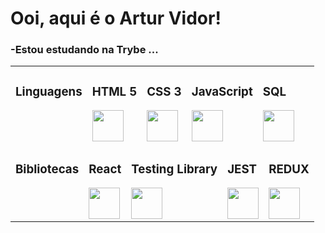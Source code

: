 <h1>Ooi, aqui é o Artur Vidor!</h1>

<h3>-Estou estudando na Trybe ...</h3>

<table>
  <tbody>
    <tr style="display: flex;">
      <td>
        <h3>Linguagens</h3>
      </td>
      <td>
        <h3>HTML 5</h3>
        <img height="50em" src="https://upload.wikimedia.org/wikipedia/commons/thumb/6/61/HTML5_logo_and_wordmark.svg/2048px-HTML5_logo_and_wordmark.svg.png" />        
      </td>
      <td>
        <h3>CSS 3</h3>
        <img height="50em" src="https://logospng.org/download/css-3/logo-css-3-2048.png" />
      </td>
      <td>
        <h3>JavaScript</h3>
<img height="50em" src="https://www.pikpng.com/pngl/b/382-3820251_understand-javascripts-this-keyword-in-depth-from-javascript.png" />
      </td>
      <td>
        <h3>SQL</h3>
<img height="50em" src="https://cdn-bdkok.nitrocdn.com/zASfOZhMHRaGYpKaSOphFIhUcxxDXZOx/assets/static/optimized/rev-ae4e470/wp-content/uploads/2021/09/com037-600x600.jpg" />
      </td>
    </tr>
    <tr style="display: flex;">
      <td>
        <h3>Bibliotecas</h3>
      </td>
      <td>
        <h3>React</h3>
        <img height="50em" src="https://user-images.githubusercontent.com/90942386/187542014-c4f6c276-802e-4bd8-93c8-2d679a21f348.png" />
      </td>
      <td>
        <h3>Testing Library</h3>
      <img height="50em" src="https://testing-library.com/img/octopus-128x128.png" />
      </td>
      <td>
        <h3>JEST</h3>
        <img height="50em" src="https://seeklogo.com/images/J/jest-logo-F9901EBBF7-seeklogo.com.png" />
      </td>
      <td>
        <h3>REDUX</h3>
<img height="50em" src="https://upload.wikimedia.org/wikipedia/commons/4/49/Redux.png" />
      </td>
    </tr>
  </tbody>
</table>



